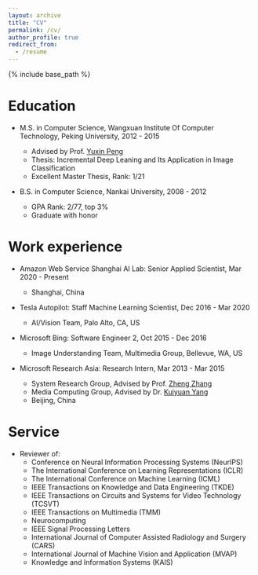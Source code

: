 ```yaml
---
layout: archive
title: "CV"
permalink: /cv/
author_profile: true
redirect_from:
  - /resume
---
```


{% include base_path %}

Education
======
* M.S. in Computer Science, Wangxuan Institute Of Computer Technology, Peking University, 2012 - 2015
  * Advised by Prof. [Yuxin Peng](https://59.108.48.34/tiki/yuxinpeng/)
  * Thesis: Incremental Deep Leaning and Its Application in Image Classification
  * Excellent Master Thesis, Rank: 1/21

* B.S. in Computer Science, Nankai University, 2008 - 2012
  * GPA Rank: 2/77, top 3%
  * Graduate with honor

Work experience
======
* Amazon Web Service Shanghai AI Lab: Senior Applied Scientist, Mar 2020 - Present
  * Shanghai, China

* Tesla Autopilot: Staff Machine Learning Scientist, Dec 2016 - Mar 2020
  * AI/Vision Team, Palo Alto, CA, US

* Microsoft Bing: Software Engineer 2, Oct 2015 - Dec 2016
  * Image Understanding Team, Multimedia Group, Bellevue, WA, US

* Microsoft Research Asia: Research Intern, Mar 2013 - Mar 2015
  * System Research Group, Advised by Prof. [Zheng Zhang](https://shanghai.nyu.edu/academics/faculty/directory/zheng-zhang)
  * Media Computing Group, Advised by Dr. [Kuiyuan Yang](https://sites.google.com/site/kuiyuanyang/)
  * Beijing, China


Service
======
* Reviewer of:
  * Conference on Neural Information Processing Systems (NeurIPS)
  * The International Conference on Learning Representations (ICLR)
  * The International Conference on Machine Learning (ICML)
  * IEEE Transactions on Knowledge and Data Engineering (TKDE)
  * IEEE Transactions on Circuits and Systems for Video Technology (TCSVT)
  * IEEE Transactions on Multimedia (TMM)
  * Neurocomputing
  * IEEE Signal Processing Letters
  * International Journal of Computer Assisted Radiology and Surgery (CARS)
  * International Journal of Machine Vision and Application (MVAP)
  * Knowledge and Information Systems (KAIS)

